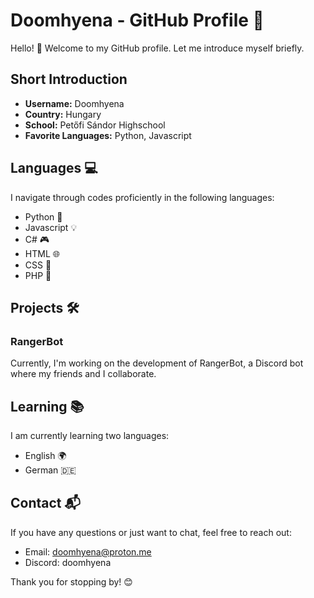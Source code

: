 # Doomhyena - GitHub Profile 🚀

Hello! 👋 Welcome to my GitHub profile. Let me introduce myself briefly.

## Short Introduction

- **Username:** Doomhyena
- **Country:** Hungary
- **School:** Petőfi Sándor Highschool
- **Favorite Languages:** Python, Javascript

## Languages 💻

I navigate through codes proficiently in the following languages:

- Python 🐍
- Javascript 💡
- C# 🎮
- HTML 🌐
- CSS 🎨
- PHP 🚀

## Projects 🛠️

### RangerBot

Currently, I'm working on the development of RangerBot, a Discord bot where my friends and I collaborate.

## Learning 📚

I am currently learning two languages:

- English 🌍
- German 🇩🇪

## Contact 📬

If you have any questions or just want to chat, feel free to reach out:

- Email: [doomhyena@proton.me](mailto:doomhyena@proton.me)
- Discord: doomhyena

Thank you for stopping by! 😊
